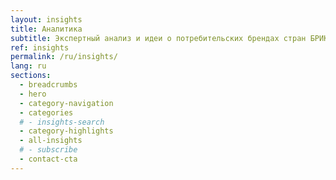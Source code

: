 ```yaml
---
layout: insights
title: Аналитика
subtitle: Экспертный анализ и идеи о потребительских брендах стран БРИКС+
ref: insights
permalink: /ru/insights/
lang: ru
sections:
  - breadcrumbs
  - hero
  - category-navigation
  - categories
  # - insights-search
  - category-highlights
  - all-insights
  # - subscribe
  - contact-cta
---
```


